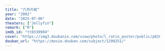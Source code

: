 ```yaml
---
title: "六月の蛇"
year: "2002"
date: "2025-07-06"
theaters: ["Jellyfin"]
remark: ["R"]
imdb_id: "tt0330904"
cover: "https://img3.doubanio.com/view/photo/l_ratio_poster/public/p828157013.jpg"
douban_url: "https://movie.douban.com/subject/1299251/"
---
```

